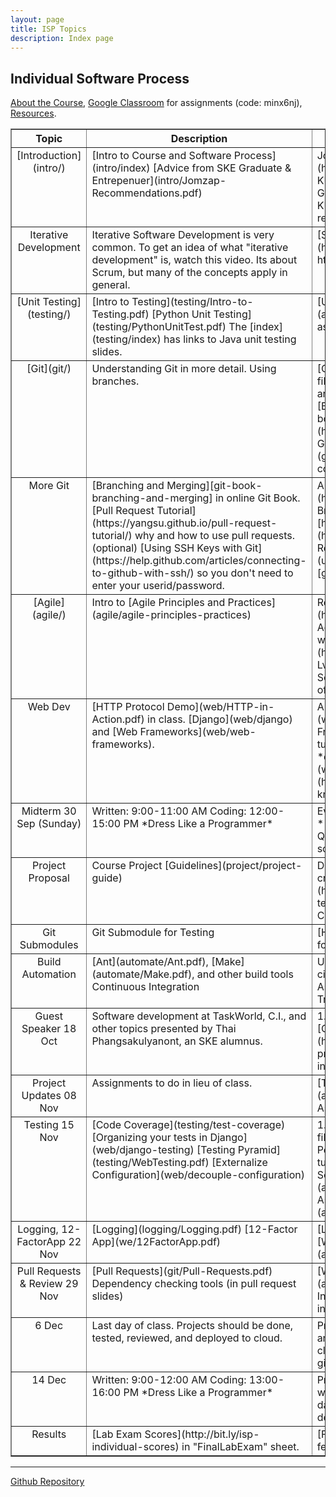 ```yaml
---
layout: page
title: ISP Topics
description: Index page
---
```


## Individual Software Process

[About the Course](Topics), 
[Google Classroom](https://classroom.google.com/u/0/c/MTQ5OTI2OTQ3MTJa) for assignments (code: minx6nj), [Resources](Resources).


<table border="1">

<tr valign="top">
  <th> Topic </th>  
  <th width="45%"> Description </th>
  <th width="45%"> Assignment </th>
</tr>
<!-- Introduction -->
<tr valign="top">
<td align="center" markdown="span"> 
[Introduction](intro/)
</td>
<td markdown="span">
[Intro to Course and Software Process](intro/index)    
[Advice from SKE Graduate & Entrepenuer](intro/Jomzap-Recommendations.pdf)
</td>
<td markdown="span">
Join [Google Classroom](https://classroom.google.com). Use your KU Login and code **minx6nj**.    
Join Github Classroom - invitation sent to your KU-Gmail.        
Update your Github profile: your real name & photo.
</td>
</tr>

<!-- Iterative Development -->
<tr valign="top">
<td align="center" markdown="span"> 
Iterative Development
</td>
<td markdown="span">
Iterative Software Development is very common.
To get an idea of what "iterative development" is, watch this video.
Its about Scrum, but many of the concepts apply in general.
</td>
<td markdown="span">
[Scrum in Under 10 Minutes](https://youtu.be/XU0llRltyFM) https://youtu.be/XU0llRltyFM    
</td>
</tr>
<!-- Unit Testing -->
<tr valign="top">
<td align="center" markdown="span"> 
[Unit Testing](testing/)    
</td>
<td markdown="span">
[Intro to Testing](testing/Intro-to-Testing.pdf)   
[Python Unit Testing](testing/PythonUnitTest.pdf)    
The [index](testing/index) has links to Java unit testing slides.
</td>
<td markdown="span">
[Unit Testing Assignment](assignment/week1/unit-testing-assignment)
</td>
</tr>
<!-- Git -->
<tr valign="top">
<td align="center" markdown="span"> 
[Git](git/)    
</td>
<td markdown="span">
Understanding Git in more detail.
Using branches.
</td>
<td markdown="span">
[Git basics](git/git-basics) copy the source file [git/git-basics.md](git/git-basics.md) and write your answers after the questions.    
[Branching][git-branching] in online Git book.    
Lab: [TicTacToe project](https://bit.ly/2OFGIxM) - branch, merge, Github Flow, and issues.    
[Aliases](git/aliases) how to create aliases for git commands. ("git history" is a nice alias)
</td>
</tr>
<!-- More Git -->
<tr valign="top">
<td align="center" markdown="span"> 
More Git
</td>
<td markdown="span">
[Branching and Merging][git-book-branching-and-merging] in online Git Book.   
[Pull Request Tutorial](https://yangsu.github.io/pull-request-tutorial/) why and how to use pull requests.    
(optional) [Using SSH Keys with Git](https://help.github.com/articles/connecting-to-github-with-ssh/) so you don't need to enter your userid/password. 
</td>
<td markdown="span">
A real [pull request in jQuery repo](https://github.com/jquery/jquery/pull/1051)     
Branch and merge exercise on Github: [http://bit.ly/kucafe2018](http://bit.ly/kucafe2018)    
Unit Tests and Pull Requests: use this code [unittests.zip](unittests.zip)    
**Know** [Git Branching][git-branching] chapter in online Git Book.
</td>
</tr>
<!-- Agile -->
<tr valign="top">
<td align="center" markdown="span"> 
[Agile](agile/)    
</td>
<td markdown="span">
Intro to [Agile Principles and Practices](agile/agile-principles-practices)
</td>
<td markdown="span">
Read about Agile at [Agile 101](https://www.agilealliance.org/agile101/) of Agile Alliance.    
Think critically.  Do you agree with the principles?   
[Agile at Microsoft](https://www.youtube.com/watch?v=-LvCJpnNljU) how Visual Studio Team Services moved to agile. Interesting, but lots of buzzwords.   
</td>
</tr>
<!-- Web Dev -->
<tr valign="top">
<td align="center" markdown="span"> 
Web Dev
</td>
<td markdown="span">
[HTTP Protocol Demo](web/HTTP-in-Action.pdf) in class.    
[Django](web/django) and [Web Frameworks](web/web-frameworks).
</td>
<td markdown="span">
A very basic [Intro to HTTP](web/HTTP.pdf).     
Install [Django Web Framework](web/django), implement the tutorial yourself. Pay attention to the *development process*.    
[Web Dev in 2018](web/Web_Dev_in_2018.pdf) and [video](https://youtu.be/Zftx68K-1D4) what to know if you want to be a pro.
</td>
</tr>
<!-- Midterm -->
<tr valign="top">
<td align="center" markdown="span"> 
Midterm    
30 Sep (Sunday)
</td>
<td markdown="span">
Written: 9:00-11:00 AM    
Coding: 12:00-15:00 PM    
*Dress Like a Programmer*
</td>
<td markdown="span">
Everything so far.
Bring your computer to **both** morning and afternoon.   
[Student Questions on Software Process][isp-qa] some will be on the exam.
</td>
</tr>
<!-- Project -->
<tr valign="top">
<td align="center" markdown="span"> 
Project Proposal
</td>
<td markdown="span"> 
Course Project [Guidelines](project/project-guide)
</td>
<td markdown="span">
Develop a proposal for course project and create a link on [Google Sheet](http://bit.ly/isp2018proposals). See template and instructions on Google Classroom.
</td>
</tr>
<!-- Submodules and Testing -->
<tr valign="top">
<td align="center" markdown="span"> 
Git Submodules
</td>
<td markdown="span"> 
Git Submodule for Testing    
</td>
<td markdown="span">
[How to use git submodule](git/submodule) for Tic-Tac-Toe unit tests.
</td>
</tr>
<!-- Automated Testing -->
<tr valign="top">
<td align="center" markdown="span"> 
Build Automation
</td>
<td markdown="span"> 
[Ant](automate/Ant.pdf), [Make](automate/Make.pdf), and other build tools    
Continuous Integration    
</td>
<td markdown="span">
Using CI with Github: [Java sample][demo-ci], [Python sample][demo-ci-python]    
Assignment: [TicTacToe testing with Ant and Travis CI](assignment/week8-ant-ci)
</td>
</tr>
<!-- Thai -->
<tr valign="top">
<td align="center" markdown="span"> 
Guest Speaker    
18 Oct
</td>
<td markdown="span">
Software development at TaskWorld, C.I., and other topics
presented by Thai Phangsakulyanont, an SKE alumnus.
</td>
<td markdown="span">
1. Provide a link to your project repo on [Google Project Sheet](http://bit.ly/isp2018proposals).    
2. Create a project README.md containing [this information](assignment/week10).
</td>
</tr>
<!-- Week 12 -->
<tr valign="top">
<td align="center" markdown="span"> 
Project Updates   
08 Nov
</td>
<td markdown="span">
Assignments to do in lieu of class.
</td>
<td markdown="span">
[Team Assignment for Week 12](assignment/week12)    
[Individual Testing Assignment](assignment/week12-testing)    
</td>
</tr>

<!-- Week 13 -->
<tr valign="top">
<td align="center" markdown="span"> 
Testing    
15 Nov
</td>
<td markdown="span">
[Code Coverage](testing/test-coverage)    
[Organizing your tests in Django](web/django-testing)       
[Testing Pyramid](testing/WebTesting.pdf)    
[Externalize Configuration](web/decouple-configuration)   
</td>
<td markdown="span">
1. Refactor your Django tests into separate files, based on what is being tested.    
2. Perform code coverage on your Django tutorial code and your project code.    
3. Selenium: [Find Bad Links](assignment/week13-selenium). 
Assignment [Feedback](assignment/week13-selenium-feedback)
</td>
</tr>

<!-- Week 14 -->
<tr valign="top">
<td align="center" markdown="span"> 
Logging, 12-FactorApp    
22 Nov
</td>
<td markdown="span">
[Logging](logging/Logging.pdf)    
[12-Factor App](we/12FactorApp.pdf)   
</td>
<td markdown="span">
[Logging Exercise](assignment/logging)     
[Week 14 Assignment](assignment/week14) for team
</td>
</tr>

<!-- Week 15 -->
<tr valign="top">
<td align="center" markdown="span"> 
Pull Requests & Review   
29 Nov
</td>
<td markdown="span">
[Pull Requests](git/Pull-Requests.pdf)    
Dependency checking tools (in pull request slides)
</td>
<td markdown="span">
[Week 15 Team Assignment](assignment/week15-team)     
[Week 15 Indiv. Assignment](assignment/week15-individual) - bug hunting
</td>
</tr>

<!-- Last week -->
<tr valign="top">
<td align="center" markdown="span"> 
6 Dec 
</td>
<td markdown="span">
Last day of class.
Projects should be done, tested, reviewed, and deployed to cloud.
</td>
<td markdown="span">
Presentation: describe your dev process and technology used.  Not a demo -- the class will use your cloud deployment and give feedback.
</td>
</tr>
<!-- Final -->
<!-- Lab Exam -->
<tr valign="top">
<td align="center" markdown="span"> 
14 Dec
</td>
<td markdown="span">
Written: 9:00-12:00 AM    
Coding: 13:00-16:00 PM    
*Dress Like a Programmer*
</td>
<td markdown="span">
Programming exam will be to write a simple web application,
with some info saved to a database, and write some tests.
[Additonal details](review/web-dev-exam.html).
</td>
</tr>
<!-- Results -->
<tr valign="top">
<td align="center" markdown="span"> 
Results
</td>
<td markdown="span">
[Lab Exam Scores](http://bit.ly/isp-individual-scores) in "FinalLabExam" sheet.
</td>
<td markdown="span">
[Feedback on Lab Exam](review/final-feedback)
</td>
</tr>

</table>

---

[Github Repository](https://github.com/cpske/ISP.git)

[git-branching]: https://git-scm.com/book/en/v2/Git-Branching-Branches-in-a-Nutshell "Git Branching in ProGit book"
[git-book-branching-and-merging]: https://git-scm.com/book/en/v2/Git-Branching-Basic-Branching-and-Merging "Basic Branching and Merging"
[isp-qa]: https://isp2018.github.io/isp-qa/
[demo-ci]: https://github.com/jbrucker/demo-ci
[demo-ci-python]: https://github.com/jbrucker/demo-pyci
